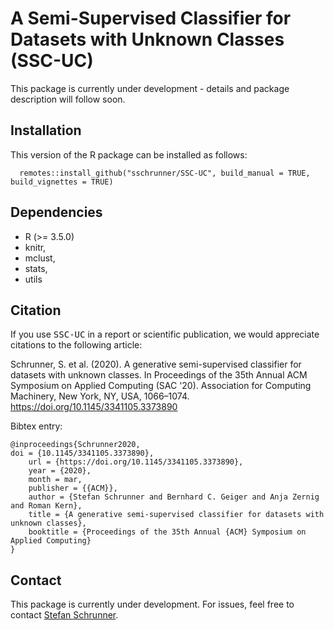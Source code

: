 # A Semi-Supervised Classifier for Datasets with Unknown Classes (SSC-UC)

This package is currently under development - details and package description will follow soon.

## Installation

This version of the R package can be installed as follows:

      remotes::install_github("sschrunner/SSC-UC", build_manual = TRUE, build_vignettes = TRUE)

## Dependencies

- R (>= 3.5.0)
- knitr,
- mclust,
- stats,
- utils

## Citation

If you use <tt>SSC-UC</tt> in a report or scientific publication, we would appreciate citations to the following article:

Schrunner, S. et al. (2020). A generative semi-supervised classifier for datasets with unknown classes. In Proceedings of the 35th Annual ACM Symposium on Applied Computing (SAC '20). Association for Computing Machinery, New York, NY, USA, 1066–1074. https://doi.org/10.1145/3341105.3373890

Bibtex entry:

	@inproceedings{Schrunner2020,
   	doi = {10.1145/3341105.3373890},
    	url = {https://doi.org/10.1145/3341105.3373890},
    	year = {2020},
    	month = mar,
    	publisher = {{ACM}},
    	author = {Stefan Schrunner and Bernhard C. Geiger and Anja Zernig and Roman Kern},
    	title = {A generative semi-supervised classifier for datasets with unknown classes},
    	booktitle = {Proceedings of the 35th Annual {ACM} Symposium on Applied Computing}
  	}

## Contact

This package is currently under development. For issues, feel free to contact [Stefan Schrunner](mailto:stefan.schrunner@nmbu.no).
